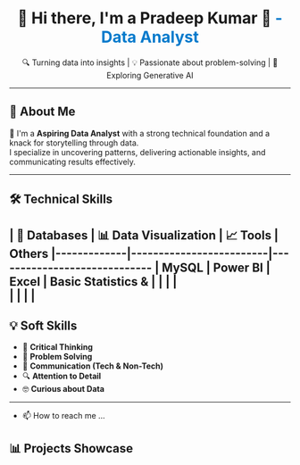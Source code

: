 

<h1 align="center"> 👋 Hi there, I'm a Pradeep Kumar 👋<span style="color:#007acc;"> - Data Analyst</span> </h1>

<p align="center">
  🔍 Turning data into insights | 💡 Passionate about problem-solving | 🤖 Exploring Generative AI
</p>

---

## 🚀 About Me

🔧 I'm a **Aspiring Data Analyst** with a strong technical foundation and a knack for storytelling through data.  
I specialize in uncovering patterns, delivering actionable insights, and communicating results effectively.

---

## 🛠️ Technical Skills

| 💾 Databases | 📊 Data Visualization | 📈 Tools |  Others
|-------------|-------------------------|-----------------------------
| MySQL       |        Power BI         |   Excel  | Basic Statistics &
|             |                         |          |  
|             |                         |          |    
---

## 💡 Soft Skills

- 🎯 **Critical Thinking**
- 🧩 **Problem Solving**
- 💬 **Communication (Tech & Non-Tech)**
- 🔍 **Attention to Detail**
- 🤓 **Curious about Data**

---

- 📫 How to reach me ...

## 📊 Projects Showcase

